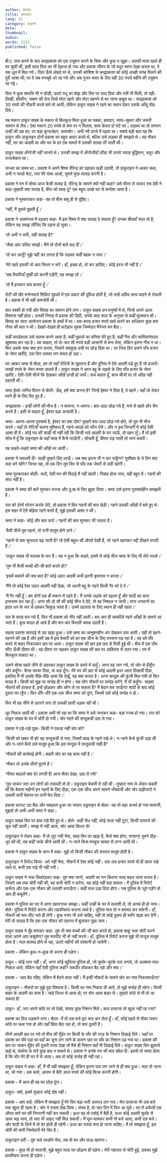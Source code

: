 ```yaml
---
author: प्रेमचंद
title: चमत्कार
lang: hi
category: कहानी
date: 
thumbnail: 
audio:
words: 2233
published: false
---
```


बी.ए. पास करने के बाद चन्द्रप्रकाश को एक टयूशन करने के सिवा और कुछ न सूझा। उसकी माता पहले ही मर चुकी थी, इसी साल पिता का भी देहान्त हो गया और प्रकाश जीवन के जो मधुर स्वप्न देखा करता था, वे सब धूल में मिल गये। पिता ऊँचे ओहदे पर थे, उनकी कोशिश से चन्द्रप्रकाश को कोई अच्छी जगह मिलने की पूरी आशा थी; पर वे सब मनसूबे धरे रह गये और अब गुजर-बसर के लिए वही 30 रुपये महीने की टयूशन रह गई।

पिता ने कुछ सम्पत्ति भी न छोड़ी, उलटे वधू का बोझ और सिर पर लाद दिया और स्त्री भी मिली, तो पढ़ी-लिखी, शौकीन, जबान की तेज जिसे मोटा खाने और मोटा पहनने से मर जाना कबूल था। चन्द्रप्रकाश को 30 रुपये की नौकरी करते शर्म तो आयी; लेकिन ठाकुर साहब ने रहने का स्थान देकर उसके आँसू पोंछ दिये।

यह मकान ठाकुर साहब के मकान से बिलकुल मिला हुआ था पक्का, हवादार, साफ-सुथरा और जरूरी सामान से लैस। ऐसा मकान 20 रुपये से कम पर न मिलता, काम केवल दो घंटे का। लड़का था तो लगभग उन्हीं की उम्र का; पर बड़ा कुन्दजेहन, कामचोर। अभी नवें दरजे में पढ़ता था। सबसे बड़ी बात यह कि ठाकुर और ठाकुराइन दोनों प्रकाश का बहुत आदर करते थे, बल्कि उसे लड़का ही समझते थे। वह नौकर नहीं, घर का आदमी था और घर के हर एक मामले में उसकी सलाह ली जाती थी।

ठाकुर साहब अँगरेजी नहीं जानते थे। उनकी समझ में अँगरेजीदाँ लौंडा भी उनसे ज्यादा बुद्धिमान, चतुर और तजरबेकार था।

सन्ध्या का समय था। प्रकाश ने अपने शिष्य वीरेन्द्र को पढ़ाकर छड़ी उठायी, तो ठाकुराइन ने आकर कहा, अभी न जाओ बेटा, जरा मेरे साथ आओ, तुमसे कुछ सलाह करनी है।

प्रकाश ने मन में सोचा आज कैसी सलाह है, वीरेन्द्र के सामने क्यों नहीं कहा? उसे भीतर ले जाकर रमा देवी ने कहा-तुम्हारी क्या सलाह है, बीरू को ब्याह दूं? एक बहुत अच्छे घर से सन्देशा आया है।

प्रकाश ने मुस्कराकर कहा- यह तो बीरू बाबू ही से पूछिए।

‘नहीं, मैं तुमसे पूछती हूँ।’

प्रकाश ने असमंजस में पड़कर कहा- मैं इस विषय में क्या सलाह दे सकता हूँ? उनका बीसवाँ साल तो है; लेकिन यह समझ लीजिए कि पढ़ना हो चुका।

‘तो अभी न करूँ, यही सलाह है?’

‘जैसा आप उचित समझें। मैंने तो दोनों बातें कह दीं।’

‘तो कर डालूँ? मुझे यही डर लगता है कि लड़का कहीं बहक न जाय।’

‘मेरे रहते इसकी तो आप चिन्ता न करें। हाँ, इच्छा हो, तो कर डालिए। कोई हरज भी नहीं है।’

‘सब तैयारियाँ तुम्हीं को करनी पड़ेंगी, यह समझ लो।’

‘तो मैं इनकार कब करता हूँ।’

रोटी की खैर मनोनवाले शिक्षित युवकों में एक प्रकार की दुविधा होती है, जो उन्हें अप्रिय सत्य कहने से रोकती है। प्रकाश में भी यही कमजोरी थी।

बात पक्की हो गयी और विवाह का सामान होने लगा। ठाकुर साहब उन मनुष्यों में थे, जिन्हें अपने ऊपर विश्वास नहीं होता। उनकी निगाह में प्रकाश की डिग्री, उनके साठ साल के अनुभव से कहीं मूल्यवान् थी। विवाह का सारा आयोजन प्रकाश के हाथों में था। दस-बारह हजार रुपये खर्च करने का अधिकार कुछ कम गौरव की बात न थी। देखते-देखते ही फटेहाल युवक जिम्मेदार मैनेजर बन बैठा।

कहीं कपड़ेवाला उसे सलाम करने आया है; कहीं मुहल्ले का बनिया घेरे हुए है; कहीं गैस और शामियानेवाला खुशामद कर रहा है। वह चाहता, तो दो-चार सौ रुपये बड़ी आसानी से बना लेता, लेकिन इतना नीच न था। फिर उसके साथ क्या दगा करता, जिसने सबकुछ उसी पर छोड़ दिया था। पर जिस दिन उसने पाँच हजार के जेवर खरीदे, उस दिन उसका मन चंचल हो उठा।

घर आकर चम्पा से बोला, हम तो यहाँ रोटियों के मुहताज हैं और दुनिया में ऐसे आदमी पड़े हुए हैं जो हजारों-लाखों रुपये के जेवर बनवा डालते हैं। ठाकुर साहब ने आज बहू के चढ़ावे के लिए पाँच हजार के जेवर खरीदे। ऐसी-ऐसी चीजें कि देखकर आँखें ठण्डी हो जायँ। सच कहता हूँ, बाज चीजों पर तो आँख नहीं ठहरती थी।

चम्पा ईर्ष्या-जनित विराग से बोली- ऊँह, हमें क्या करना है? जिन्हें ईश्वर ने दिया है, वे पहनें। यहाँ तो रोकर मरने ही के लिए पैदा हुए हैं।

चन्द्रप्रकाश – इन्हीं लोगों की मौज है। न कमाना, न धमाना। बाप-दादा छोड़ गये हैं, मजे से खाते और चैन करते हैं। इसी से कहता हूँ, ईश्वर बड़ा अन्यायी है।

चम्पा- अपना-अपना पुरुषार्थ है, ईश्वर का क्या दोष? तुम्हारे बाप-दादा छोड़ गये होते, तो तुम भी मौज करते। यहाँ तो रोटियाँ चलना मुश्किल हैं, गहने-कपड़े को कौन रोये। और न इस जिन्दगी में कोई ऐसी आशा ही है। कोई गत की साड़ी भी नहीं रही कि किसी भले आदमी के घर जाऊँ, तो पहन लूँ। मैं तो इसी सोच में हूँ कि ठकुराइन के यहाँ ब्याह में कैसे जाऊँगी। सोचती हूँ, बीमार पड़ जाती तो जान बचती।

यह कहते-कहते चम्पा की आँखें भर आयीं।

प्रकाश ने तसल्ली दी- साड़ी तुम्हारे लिए लाऊँ। अब क्या इतना भी न कर सकूँगा? मुसीबत के ये दिन क्या सदा बने रहेंगे? जिन्दा रहा, तो एक दिन तुम सिर से पाँव तक जेवरों से लदी रहोगी।

चम्पा मुस्कराकर बोली- चलो, ऐसी मन की मिठाई मैं नहीं खाती। निबाह होता जाय, यही बहुत है। गहनों की साध नहीं है।

प्रकाश ने चम्पा की बातें सुनकर लज्जा और दु:ख से सिर झुका लिया। चम्पा उसे इतना पुरुषार्थहीन समझती है।

रात को दोनों भोजन करके लेटे, तो प्रकाश ने फिर गहनों की बात छेड़ी। गहने उसकी आँखों में बसे हुए थे- इस शहर में ऐसे बढ़िया गहने बनते हैं, मुझे इसकी आशा न थी।

चम्पा ने कहा- कोई और बात करो। गहनों की बात सुनकर जी जलता है।

‘वैसी चीजें तुम पहनो, तो रानी मालूम होने लगो।’

‘गहनों से क्या सुन्दरता बढ़ जाती है? तो ऐसी बहुत-सी औरतें देखी हैं, जो गहने पहनकर भद्दी दीखने लगती हैं।’

‘ठाकुर साहब भी मतलब के यार हैं। यह न हुआ कि कहते, इसमें से कोई चीज चम्पा के लिए भी लेते जाओ।’

‘तुम भी कैसी बच्चों की-सी बातें करते हो?’

‘इसमें बचपने की क्या बात है? कोई उदार आदमी कभी इतनी कृपणता न करता।’

‘मैंने तो कोई ऐसा उदार आदमी नहीं देखा, जो अपनी बहू के गहने किसी गैर को दे दे।’

‘मैं गैर नहीं हूँ। हम दोनों एक ही मकान में रहते हैं। मैं उनके लड़के को पढ़ाता हूँ और शादी का सारा इन्तजाम कर रहा हूँ। अगर सौ-दो सौ की कोई चीज दे देते, तो वह निष्फल न जाती। मगर धनवानों का हृदय धन के भार से दबकर सिकुड़ जाता है। उनमें उदारता के लिए स्थान ही नहीं रहता।’

रात के बारह बज गये हैं, फिर भी प्रकाश को नींद नहीं आती। बार-बार ही चमकीले गहने आँखों के सामने आ जाते हैं। कुछ बादल हो आये हैं और बार-बार बिजली चमक उठती है।

सहसा प्रकाश चारपाई से उठ खड़ा हुआ। उसे चम्पा का आभूषणहीन अंग देखकर दया आयी। यही तो खाने-पहनने की उम्र है और इसी उम्र में इस बेचारी को हर एक चीज के लिए तरसना पड़ रहा है। वह दबे पाँव कमरे से बाहर निकलकर छत पर आया। ठाकुर साहब की छत इस छत से मिली हुई थी। बीच में एक पाँच फीट ऊँची दीवार थी। वह दीवार पर चढ़कर ठाकुर साहब की छत पर आहिस्ता से उतर गया। घर में बिलकुल सन्नाटा था।

उसने सोचा पहले जीने से उतरकर ठाकुर साहब के कमरे में चलूँ। अगर वह जाग गये, तो जोर से हँसूँगा और कहूँगा- कैसा चरका दिया, या कह दूँगा- मेरे घर की छत से कोई आदमी इधर आता दिखायी दिया, इसलिए मैं भी उसके पीछे-पीछे आया कि देखूँ, यह क्या करता है। अगर सन्दूक की कुंजी मिल गयी तो फिर फतह है। किसी को मुझ पर सन्देह ही न होगा। सब लोग नौकरों पर सन्देह करेंगे, मैं भी कहूँगा- साहब! नौकरों की हरकत है, इन्हें छोड़कर और कौन ले जा सकता है? मैं बेदाग बच जाऊँगा! शादी के बाद कोई दूसरा घर लूँगा। फिर धीरे-धीरे एक-एक चीज चम्पा को दूंगा, जिसमें उसे कोई सन्देह न हो।

फिर भी वह जीने से उतरने लगा तो उसकी छाती धड़क रही थी।

धूप निकल आयी थी। प्रकाश अभी सो रहा था कि चम्पा ने उसे जगाकर कहा- बड़ा गजब हो गया। रात को ठाकुर साहब के घर में चोरी हो गयी। चोर गहने की सन्दूकची उठा ले गया।

प्रकाश ने पड़े-पड़े पूछा- किसी ने पकड़ा नहीं चोर को?

‘किसी को खबर भी हो! वह सन्दूकची ले गया, जिसमें ब्याह के गहने रखे थे। न-जाने कैसे कुंजी उड़ा ली और न-जाने कैसे उसे मालूम हुआ कि इस सन्दूक में सन्दूकची रखी है!’

‘नौकरों की कार्रवाई होगी। बाहरी चोर का यह काम नहीं है।’

‘नौकर तो उनके तीनों पुराने हैं।’

‘नीयत बदलते क्या देर लगती है! आज मौका देखा, उठा ले गये!’

‘तुम जाकर जरा उन लोगों को तसल्ली तो दो। ठकुराइन बेचारी रो रही थीं। तुम्हारा नाम ले-लेकर कहती थीं कि बेचारा महीनों इन गहनों के लिए दौड़ा, एक-एक चीज अपने सामने जँचवायी और चोर दाढ़ीजारों ने उसकी सारी मेहनत पर पानी फेर दिया।’

प्रकाश चटपट उठ बैठा और घबड़ाता हुआ-सा जाकर ठकुराइन से बोला- यह तो बड़ा अनर्थ हो गया माताजी, मुझसे तो अभी-अभी चम्पा ने कहा।

ठाकुर साहब सिर पर हाथ रखे बैठे हुए थे। बोले- कहीं सेंध नहीं, कोई ताला नहीं टूटा, किसी दरवाजे की चूल नहीं उतरी। समझ में नहीं आता, चोर आया किधर से!

ठाकुराइन ने रोकर कहा- मैं तो लुट गयी भैया, ब्याह सिर पर खड़ा है, कैसे क्या होगा, भगवान्! तुमने दौड़-धूप की थी, तब कहीं जाके चीजें आयी थीं। न-जाने किस मनहूस सायत से लग्न आयी थी।

प्रकाश ने ठाकुर साहब के कान में कहा- मुझे तो किसी नौकर की शरारत मालूम होती है।

ठाकुराइन ने विरोध किया- अरे नहीं भैया, नौकरों में ऐसा कोई नहीं। दस-दस हजार रुपये यों ही ऊपर रखे रहते थे, कभी एक पाई भी नहीं गयी।

ठाकुर साहब ने नाक सिकोड़कर कहा- तुम क्या जानो, आदमी का मन कितना जल्द बदल जाया करता है। जिसने अब तक चोरी नहीं की, वह कभी चोरी न करेगा, यह कोई नहीं कह सकता। मैं पुलिस में रिपोर्ट करूँगा और एक-एक नौकर की तलाशी कराऊँगा। कहीं माल उड़ा दिया होगा। जब पुलिस के जूते पड़ेंगे तो आप ही कबूलेंगे।

प्रकाश ने पुलिस का घर में आना खतरनाक समझा। कहीं उन्हीं के घर में तलाशी ले, तो अनर्थ ही हो जाय। बोले- पुलिस में रिपोर्ट करना और तहकीकात कराना व्यर्थ है। पुलिस माल तो न बरामद कर सकेगी। हाँ, नौकरों को मार-पीट भले ही लेगी। कुछ नजर भी उसे चाहिए, नहीं तो कोई दूसरा ही स्वाँग खड़ा कर देगी। मेरी तो सलाह है कि एक-एक नौकर को एकान्त में बुलाकर पूछा जाय।

ठाकुर साहब ने मुँह बनाकर कहा- तुम भी क्या बच्चों की-सी बात करते हो, प्रकाश बाबू! भला चोरी करने वाला अपने आप कबूलेगा? तुम मारपीट भी तो नहीं करते। हाँ, पुलिस में रिपोर्ट करना मुझे भी फजूल मालूम होता है। माल बरामद होने से रहा, उलटे महीनों की परेशानी हो जायेगी।

प्रकाश – लेकिन कुछ-न-कुछ तो करना ही पड़ेगा।

ठाकुर – कोई लाभ नहीं। हाँ, अगर कोई खुफिया पुलिस हो, जो चुपके-चुपके पता लगावे, तो अलबत्ता माल निकल आये; लेकिन यहाँ ऐसी पुलिस कहाँ? तकदीर ठोंककर बैठ रहो और क्या।’

प्रकाश – ‘आप बैठ रहिए; लेकिन मैं बैठने वाला नहीं। मैं इन्हीं नौकरों के सामने चोर का नाम निकलवाऊँगा!’

ठाकुराइन – नौकरों पर मुझे पूरा विश्वास है। किसी का नाम निकल भी आये, तो मुझे सन्देह ही रहेगा। किसी बाहर के आदमी का काम है। चाहे जिधर से आया हो; पर चोर आया बाहर से। तुम्हारे कोठे से भी तो आ सकता है!

ठाकुर- हाँ, जरा अपने कोठे पर तो देखो, शायद कुछ निशान मिले। कल दरवाजा तो खुला नहीं रह गया?

प्रकाश का दिल धड़कने लगा। बोला- मैं तो दस बजे द्वार बन्द कर लेता हूँ। हाँ, कोई पहले से मौका पाकर कोठे पर चला गया हो और वहाँ छिपा बैठा रहा हो, तो बात दूसरी है।

तीनों आदमी छत पर गये तो बीच की मुँड़ेर पर किसी के पाँव की रगड़ के निशान दिखाई दिये। जहाँ पर प्रकाश का पाँव पड़ा था वहाँ का चूना लग जाने के कारण छत पर पाँव का निशान पड़ गया था। प्रकाश की छत पर जाकर मुँड़ेर की दूसरी तरफ देखा तो वैसे ही निशान वहाँ भी दिखाई दिये। ठाकुर साहब सिर झुकाये खड़े थे, संकोच के मारे कुछ कह न सकते थे। प्रकाश ने उनके मन की बात खोल दी- इससे तो स्पष्ट होता है कि चोर मेरे ही घर में से आया। अब तो कोई सन्देह ही नहीं रहा।

ठाकुर साहब ने कहा- हाँ, मैं भी यही समझता हूँ; लेकिन इतना पता लग जाने से ही क्या हुआ। माल तो जाना था, सो गया। अब चलो, आराम से बैठें! आज रुपये की कोई फिक्र करनी होगी।

प्रकाश – मैं आज ही वह घर छोड़ दूंगा।

ठाकुर- क्यों, इसमें तुम्हारा कोई दोष नहीं।

प्रकाश – आप कहें; लेकिन मैं समझता हूँ मेरे सिर बड़ा भारी अपराध लग गया। मेरा दरवाजा नौ-दस बजे तक खुला ही रहता है। चोर ने रास्ता देख लिया। संभव है, दो-चार दिन में फिर आ घुसे। घर में अकेली एक औरत सारे घर की निगरानी नहीं कर सकती। इधर वह तो रसोई में बैठी है, उधर कोई आदमी चुपके से ऊपर चढ़ जाय, तो जरा भी आहट नहीं मिल सकती। मैं घूम-घामकर कभी नौ बजे आया, कभी दस बजे। और शादी के दिनों में तो देर होती ही रहेगी। उधर का रास्ता बन्द हो जाना चाहिए। मैं तो समझता हूँ, इस चोरी की सारी जिम्मेदारी मेरे सिर है।

ठाकुराइन डरीं – तुम चले जाओगे भैया, तब तो घर और फाड़ खायगा।

प्रकाश – कुछ भी हो माताजी, मुझे बहुत जल्द घर छोड़ना ही पड़ेगा। मेरी गफ़लत से चोरी हुई, उसका मुझे प्रायश्चित्त करना ही पड़ेगा।